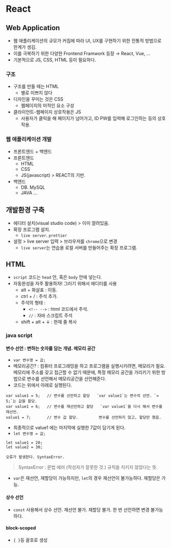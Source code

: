 # React

## Web Application

- 웹 애플리케이션의 규모가 커짐에 따라 UI, UX를 구현하기 위한 전통적 방법으로 한계가 생김.
- 이를 극복하기 위한 다양한 Frontend Framwork 등장 → React, Vue, ...
- 기본적으로 JS, CSS, HTML 등이 필요하다.

### 구조

- 구조를 만들 때는 HTML
  - 별로 이쁘지 않다
- 디자인을 꾸미는 것은 CSS
  - 웹페이지의 미적인 요소 구성
- 클라이언트-웹페이지 상호작용은 JS
  - 사용자가 클릭을 해 페이지가 넘어가고, ID PW를 입력해 로그인하는 등의 상호작용.

### 웹 애플리케이션 개발

- 프론트엔드 + 백엔드
- 프론트엔드
  - HTML
  - CSS
  - JS(javascript) > REACT의 기반.
- 백엔드
  - DB. MySQL
  - JAVA ...

## 개발환경 구축

- 에디터 설치(visual studio code) > 이미 깔려있음.
- 확장 프로그램 설치.
  - `live server`. `prettier`
- 설정 > live server 입력 > 브라우저를 `chrome`으로 변경
  - `live server`는 연습용 로컬 서버를 만들어주는 확장 프로그램.

## HTML

- `script` 코드는 `head` 안, 혹은 `body` 안에 넣는다.
- 자동완성을 자주 활용하자! 그러기 위해서 에디터를 사용
  - alt + 화살표 : 이동.
  - ctrl + / : 주석 추가.
  - 주석의 형태 :
    - `<!-- -->` : html 코드에서 주석.
    - `//` : 자바 스크립트 주석
  - shift + alt + ↓ : 현재 줄 복사

### java script

#### 변수 선언 : 변하는 숫자를 담는 개념. 메모리 공간

- `var 변수명 = 값;`
- 메모리공간? : 컴퓨터 프로그래밍을 하고 프로그램을 실행시키려면, 메모리가 필요.
  메모리에 주소를 갖고 접근할 수 없기 때문에, 특정 메모리 공간을 가리키기 위한 방법으로 변수를 선언해서 메모리공간을 선언해준다.
- 코드는 위에서 아래로 실행된다.

```
var value1 = 5;   // 변수를 선언하고 할당   `var value1`는 변수의 선언. `= 5;`는 값을 할당.
var value1 = 6;   // 변수를 재선언하고 할당   `var value1`을 다시 해서 변수를 재선언.
value1 = 7;       // 변수 값 할당.         변수를 선언하지 않고, 할당만 했음.
```

- 최종적으로 value1 에는 마지막에 실행한 7값이 담기게 된다.
- `let 변수명 = 값;`

```
let value1 = 20;
let value2 = 30;

오류가 발생한다. SyntaxError.
```

> SyntaxError : 문법 에러 (작성자가 잘못한 것.) 규칙을 지키지 않았다는 뜻.

- `var`은 재선언, 재할당이 가능하지만, `let`의 경우 재선언이 불가능하다. 재할당은 가능.

#### 상수 선언

- `const` 사용해서 상수 선언. 재선언 불가. 재할당 불가. 한 번 선언하면 변경 불가능하다.

#### block-scoped

- `{ }`등 괄호로 생성
